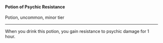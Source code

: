 #### Potion of Psychic Resistance

Potion, uncommon, minor tier

---

When you drink this potion, you gain resistance to psychic damage for 1 hour.